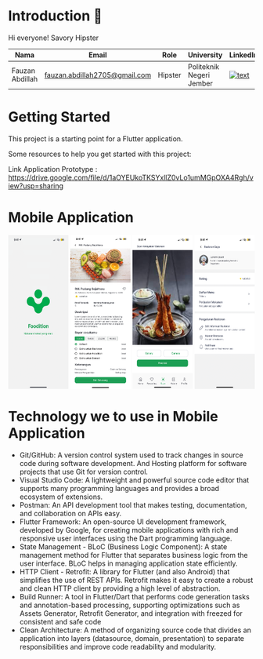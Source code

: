 # Introduction 👋

Hi everyone! Savory Hipster

| Nama | Email | Role | University | LinkedIn |
| ---      | ---       | ---       | ---       | ---       |
| Fauzan Abdillah | fauzan.abdillah2705@gmail.com | Hipster | Politeknik Negeri Jember | [![text](https://img.shields.io/badge/LinkedIn-0077B5?style=for-the-badge&logo=linkedin&logoColor=white)](https://www.linkedin.com/in/fauzan2720/) |

# Getting Started

This project is a starting point for a Flutter application.

Some resources to help you get started with this project:

Link Application Prototype : https://drive.google.com/file/d/1aOYEUkoTKSYxllZ0vLo1umMGpOXA4Rgh/view?usp=sharing

# Mobile Application
<div>
	<div align="center" style="display: flex; justify-content: space-between">
	<img src="https://github.com/Savory-Team/.github/blob/main/profile/Splash%20Screen-1.png" alt="Cloud Arsitektur" style="width:24.5%;">
	<img src="https://github.com/Savory-Team/.github/blob/main/profile/Detail%20Makanan-1.png" alt="Cloud Arsitektur" style="width:24.5%;">
	<img src="https://github.com/Savory-Team/.github/blob/main/profile/Scan-1.png" alt="Cloud Arsitektur" style="width:24.5%;">
	<img src="https://github.com/Savory-Team/.github/blob/main/profile/Restoran%20Saya-1.png" alt="Cloud Arsitektur" style="width:24.5%;">
</div>

# Technology we to use in Mobile Application
- Git/GitHub: A version control system used to track changes in source code during software development. And Hosting platform for software projects that use Git for version control.
- Visual Studio Code: A lightweight and powerful source code editor that supports many programming languages ​​and provides a broad ecosystem of extensions.
- Postman: An API development tool that makes testing, documentation, and collaboration on APIs easy.
- Flutter Framework: An open-source UI development framework, developed by Google, for creating mobile applications with rich and responsive user interfaces using the Dart programming language.
- State Management - BLoC (Business Logic Component): A state management method for Flutter that separates business logic from the user interface. BLoC helps in managing application state efficiently.
- HTTP Client - Retrofit: A library for Flutter (and also Android) that simplifies the use of REST APIs. Retrofit makes it easy to create a robust and clean HTTP client by providing a high level of abstraction.
- Build Runner: A tool in Flutter/Dart that performs code generation tasks and annotation-based processing, supporting optimizations such as Assets Generator, Retrofit Generator, and integration with freezed for consistent and safe code
- Clean Architecture: A method of organizing source code that divides an application into layers (datasource, domain, presentation) to separate responsibilities and improve code readability and modularity.
